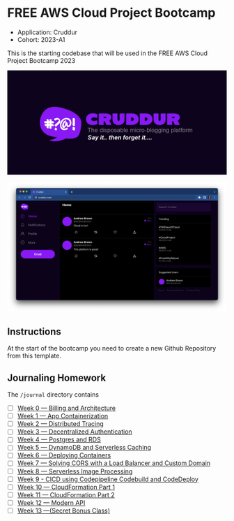 # FREE AWS Cloud Project Bootcamp

- Application: Cruddur
- Cohort: 2023-A1

This is the starting codebase that will be used in the FREE AWS Cloud Project Bootcamp 2023

![Cruddur Graphic](_docs/assets/cruddur-banner.jpg)

![Cruddur Screenshot](_docs/assets/cruddur-screenshot.png)

## Instructions

At the start of the bootcamp you need to create a new Github Repository from this template.

## Journaling Homework

The `/journal` directory contains

- [ ] [Week 0 — Billing and Architecture](https://github.com/imaginarydumpling/aws-bootcamp-cruddur-2023-clone/blob/main/journal/Week%200%20%E2%80%94%20Billing%20and%20Architecture.md)
- [ ] [Week 1 — App Containerization](https://github.com/imaginarydumpling/aws-bootcamp-cruddur-2023-clone/blob/main/journal/Week%201%20%E2%80%94%20App%20Containerization.md)
- [ ] [Week 2 — Distributed Tracing](https://github.com/imaginarydumpling/aws-bootcamp-cruddur-2023-clone/blob/main/journal/Week%202%20%E2%80%94%20Distributed%20Tracing.md)
- [ ] [Week 3 — Decentralized Authentication](https://github.com/imaginarydumpling/aws-bootcamp-cruddur-2023-clone/blob/main/journal/Week%203%20%E2%80%94%20Decentralized%20Authentication.md)
- [ ] [Week 4 — Postgres and RDS](https://github.com/imaginarydumpling/aws-bootcamp-cruddur-2023-clone/blob/main/journal/Week%204%20%E2%80%94%20Postgres%20and%20RDS.md)
- [ ] [Week 5 — DynamoDB and Serverless Caching](https://github.com/imaginarydumpling/aws-bootcamp-cruddur-2023-clone/blob/main/journal/Week%205%20%E2%80%94%20DynamoDB%20and%20Serverless%20Caching.md)
- [ ] [Week 6 — Deploying Containers](https://github.com/imaginarydumpling/aws-bootcamp-cruddur-2023-clone/blob/main/journal/Week%206%20%E2%80%94%20Deploying%20Containers.md)
- [ ] [Week 7 — Solving CORS with a Load Balancer and Custom Domain](https://github.com/imaginarydumpling/aws-bootcamp-cruddur-2023-clone/blob/main/journal/Week%207%20%E2%80%94%20Solving%20CORS%20with%20a%20Load%20Balancer%20and%20Custom%20Domain.md)
- [ ] [Week 8 — Serverless Image Processing](https://github.com/imaginarydumpling/aws-bootcamp-cruddur-2023-clone/blob/main/journal/Week%208%20%E2%80%94%20Serverless%20Image%20Processing.md)
- [ ] [Week 9 - CICD using Codepipeline Codebuild and CodeDeploy](https://github.com/imaginarydumpling/aws-bootcamp-cruddur-2023-clone/blob/main/journal/Week%209%20-%20CICD%20using%20Codepipeline%20Codebuild%20and%20CodeDeploy.md)
- [ ] [Week 10 — CloudFormation Part 1](https://github.com/imaginarydumpling/aws-bootcamp-cruddur-2023-clone/blob/main/journal/Week%2010%20%E2%80%94%20CloudFormation%20Part%201.md)
- [ ] [Week 11 — CloudFormation Part 2](https://github.com/imaginarydumpling/aws-bootcamp-cruddur-2023-clone/blob/main/journal/Week%2011%20%E2%80%94%20CloudFormation%20Part%202.md)
- [ ] [Week 12 — Modern API](https://github.com/imaginarydumpling/aws-bootcamp-cruddur-2023-clone/blob/main/journal/Week%2012%20%E2%80%94%20Modern%20APIs.md)
- [ ] [Week 13 —(Secret Bonus Class)](https://github.com/imaginarydumpling/aws-bootcamp-cruddur-2023-clone/blob/main/journal/Week%2013%20%E2%80%94%20(Secret%20Bonus%20Class).md)
